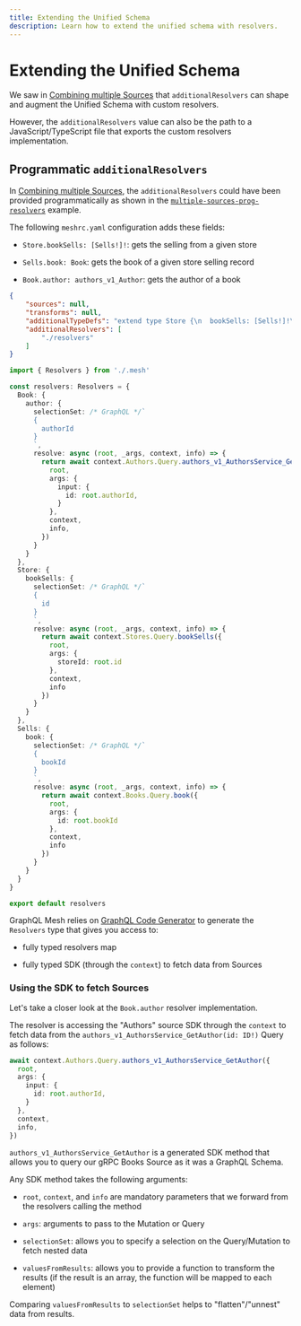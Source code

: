 ```yaml
---
title: Extending the Unified Schema
description: Learn how to extend the unified schema with resolvers.
---
```


# Extending the Unified Schema

We saw in [Combining multiple Sources](combining-multiple-sources.md) that `additionalResolvers` can shape and augment the Unified Schema with custom resolvers.

However, the `additionalResolvers` value can also be the path to a JavaScript/TypeScript file that exports the custom resolvers implementation.

## Programmatic `additionalResolvers`

In [Combining multiple Sources](combining-multiple-sources.md), the `additionalResolvers` could have been provided programmatically as shown in the [`multiple-sources-prog-resolvers`](https://github.com/charlypoly/graphql-mesh-docs-first-gateway/tree/master/packages/multiple-sources-prog-resolvers) example.

The following `meshrc.yaml` configuration adds these fields:

- `Store.bookSells: [Sells!]!`: gets the selling from a given store

- `Sells.book: Book`: gets the book of a given store selling record

- `Book.author: authors_v1_Author`: gets the author of a book

```json
{
    "sources": null,
    "transforms": null,
    "additionalTypeDefs": "extend type Store {\n  bookSells: [Sells!]!\n}\nextend type Sells {\n  book: Book\n}\nextend type Book {\n  author: authors_v1_Author\n}\n",
    "additionalResolvers": [
        "./resolvers"
    ]
}
```

```ts
import { Resolvers } from './.mesh'

const resolvers: Resolvers = {
  Book: {
    author: {
      selectionSet: /* GraphQL */`
      {
        authorId
      }
      `,
      resolve: async (root, _args, context, info) => {
        return await context.Authors.Query.authors_v1_AuthorsService_GetAuthor({
          root,
          args: {
            input: {
              id: root.authorId,
            }
          },
          context,
          info,
        })
      }
    }
  },
  Store: {
    bookSells: {
      selectionSet: /* GraphQL */`
      {
        id
      }
      `,
      resolve: async (root, _args, context, info) => {
        return await context.Stores.Query.bookSells({
          root,
          args: {
            storeId: root.id
          },
          context,
          info
        })
      }
    }
  },
  Sells: {
    book: {
      selectionSet: /* GraphQL */`
      {
        bookId
      }
      `,
      resolve: async (root, _args, context, info) => {
        return await context.Books.Query.book({
          root,
          args: {
            id: root.bookId
          },
          context,
          info
        })
      }
    }
  }
}

export default resolvers
```

GraphQL Mesh relies on [GraphQL Code Generator](https://www.graphql-code-generator.com/) to generate the `Resolvers` type that gives you access to:

- fully typed resolvers map

- fully typed SDK (through the `context`) to fetch data from Sources

### Using the SDK to fetch Sources

Let's take a closer look at the `Book.author` resolver implementation.

The resolver is accessing the "Authors" source SDK through the `context` to fetch data from the `authors_v1_AuthorsService_GetAuthor(id: ID!)` Query as follows:

```ts
await context.Authors.Query.authors_v1_AuthorsService_GetAuthor({
  root,
  args: {
    input: {
      id: root.authorId,
    }
  },
  context,
  info,
})
```

`authors_v1_AuthorsService_GetAuthor` is a generated SDK method that allows you to query our gRPC Books Source as it was a GraphQL Schema.

Any SDK method takes the following arguments:

- `root`, `context`, and `info` are mandatory parameters that we forward from the resolvers calling the method

- `args`: arguments to pass to the Mutation or Query

- `selectionSet`: allows you to specify a selection on the Query/Mutation to fetch nested data

- `valuesFromResults`: allows you to provide a function to transform the results (if the result is an array, the function will be mapped to each element)

<InlineAlert variant="info" slots="text"/>

Comparing `valuesFromResults` to `selectionSet` helps to "flatten"/"unnest" data from results.
